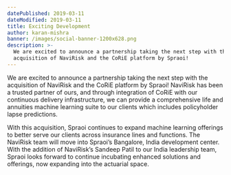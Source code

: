 ```yaml
---
datePublished: 2019-03-11
dateModified: 2019-03-11
title: Exciting Development
author: karan-mishra
banner: /images/social-banner-1200x628.png
description: >-
  We are excited to announce a partnership taking the next step with the
  acquisition of NaviRisk and the CoRiE platform by Spraoi!
---
```


We are excited to announce a partnership taking the next step with the
acquisition of NaviRisk and the CoRiE platform by Spraoi! NaviRisk has been a
trusted partner of ours, and through integration of CoRiE with our continuous
delivery infrastructure, we can provide a comprehensive life and annuities
machine learning suite to our clients which includes policyholder lapse
predictions.

With this acquisition, Spraoi continues to expand machine learning offerings to
better serve our clients across insurance lines and functions. The NaviRisk team
will move into Spraoi’s Bangalore, India development center. With the addition
of NaviRisk’s Sandeep Patil to our India leadership team, Spraoi looks forward
to continue incubating enhanced solutions and offerings, now expanding into the
actuarial space.
